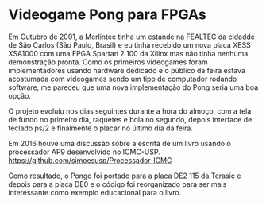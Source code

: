 # Videogame Pong para FPGAs

Em Outubro de 2001, a Merlintec tinha um estande na FEALTEC da cidadde de
São Carlos (São Paulo, Brasil) e eu tinha recebido um nova placa XESS XSA1000
com uma FPGA Spartan 2 100 da Xilinx mas não tinha nenhuma demonstração pronta.
Como os primeiros videogames foram implementadores usando hardware dedicado
e o público da feira estava acostumada com videogames sendo um tipo de computador
rodando software, me pareceu que uma nova implementação do Pong seria uma boa opção.

O projeto evoluiu nos dias seguintes durante a hora do almoço, com a tela de fundo
no primeiro dia, raquetes e bola no segundo, depois interface de teclado ps/2 e
finalmente o placar no último dia da feira.

Em 2016 houve uma discussão sobre a escrita de um livro usando o processador AP9
desenvolvido no ICMC-USP.
https://github.com/simoesusp/Processador-ICMC

Como resultado, o Pongo foi portado para a placa DE2 115 da Terasic e depois
para a placa DE0 e o código foi reorganizado para ser mais interessante como
exemplo educacional para o livro.

